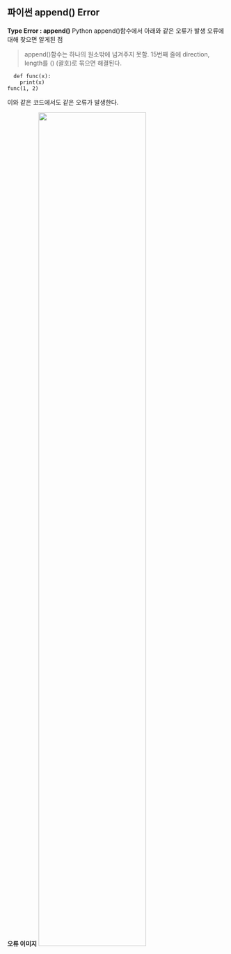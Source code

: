 ## 파이썬 append() Error
**Type Error : append()**
Python append()함수에서 아래와 같은 오류가 발생
오류에 대해 찾으면 알게된 점
> append()함수는 하나의 원소밖에 넘겨주지 못함.
> 15번째 줄에 direction, length를 () (괄호)로 묶으면 해결된다.
```pytohn
  def func(x):
    print(x)
func(1, 2)
```
이와 같은 코드에서도 같은 오류가 발생한다.

**오류 이미지**
<img src="https://user-images.githubusercontent.com/80398170/168089261-db02fb6f-f9a7-4c87-89b4-1ed6454f2e4b.png" width="70%" height="70%">
